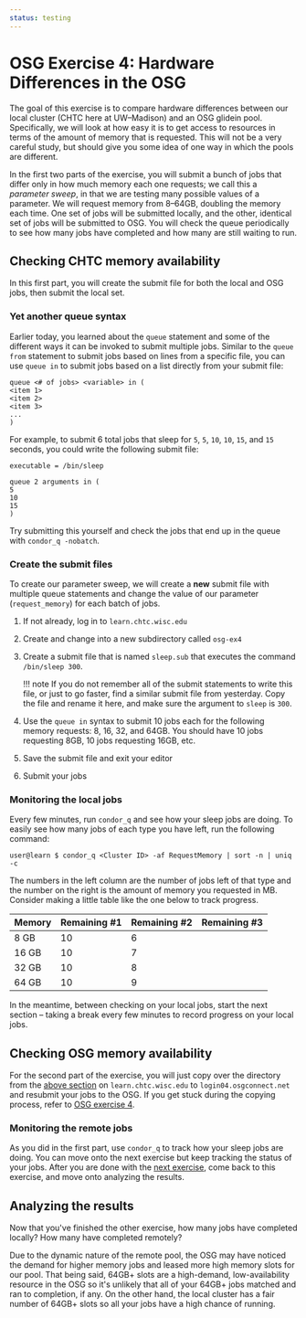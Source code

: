 ```yaml
---
status: testing
---
```


OSG Exercise 4: Hardware Differences in the OSG
===============================================

The goal of this exercise is to compare hardware differences between our local cluster (CHTC here at UW–Madison) and an
OSG glidein pool.
Specifically, we will look at how easy it is to get access to resources in terms of the amount of memory that is
requested.
This will not be a very careful study, but should give you some idea of one way in which the pools are different.

In the first two parts of the exercise, you will submit a bunch of jobs that differ only in how much memory each one
requests;
we call this a *parameter sweep*, in that we are testing many possible values of a parameter.
We will request memory from 8–64GB, doubling the memory each time.
One set of jobs will be submitted locally, and the other, identical set of jobs will be submitted to OSG.
You will check the queue periodically to see how many jobs have completed and how many are still waiting to run.

Checking CHTC memory availability
---------------------------------

In this first part, you will create the submit file for both the local and OSG jobs, then submit the local set.

### Yet another queue syntax

Earlier today, you learned about the `queue` statement and some of the different ways it can be invoked to submit
multiple jobs.
Similar to the `queue from` statement to submit jobs based on lines from a specific file, you can use `queue in` to
submit jobs based on a list directly from your submit file:

```
queue <# of jobs> <variable> in (
<item 1>
<item 2>
<item 3>
...
)
```

For example, to submit 6 total jobs that sleep for `5`, `5`, `10`, `10`, `15`, and `15` seconds, you could write the
following submit file:

```
executable = /bin/sleep

queue 2 arguments in (
5
10
15
)
```

Try submitting this yourself and check the jobs that end up in the queue with `condor_q -nobatch`.

### Create the submit files

To create our parameter sweep, we will create a **new** submit file with multiple queue statements and change the value
of our parameter (`request_memory`) for each batch of jobs.

1.  If not already, log in to `learn.chtc.wisc.edu`
1.  Create and change into a new subdirectory called `osg-ex4`
1.  Create a submit file that is named `sleep.sub` that executes the command `/bin/sleep 300`.

    !!! note
        If you do not remember all of the submit statements to write this file, or just to go faster, find a similar
        submit file from yesterday.
        Copy the file and rename it here, and make sure the argument to `sleep` is `300`.

1.  Use the `queue in` syntax to submit 10 jobs each for the following memory requests: 8, 16, 32, and 64GB.
    You should have 10 jobs requesting 8GB, 10 jobs requesting 16GB, etc.
1.  Save the submit file and exit your editor
1.  Submit your jobs

### Monitoring the local jobs

Every few minutes, run `condor_q` and see how your sleep jobs are doing.
To easily see how many jobs of each type you have left, run the following command:

``` console
user@learn $ condor_q <Cluster ID> -af RequestMemory | sort -n | uniq -c
```

The numbers in the left column are the number of jobs left of that type and the number on the right is the amount of
memory you requested in MB.
Consider making a little table like the one below to track progress.

| Memory | Remaining \#1 | Remaining \#2 | Remaining \#3 |
|:-------|:--------------|:--------------|:--------------|
| 8 GB   | 10            | 6             |               |
| 16 GB  | 10            | 7             |               |
| 32 GB  | 10            | 8             |               |
| 64 GB  | 10            | 9             |               |

In the meantime, between checking on your local jobs, start the next section – taking a break every few minutes to
record progress on your local jobs.

Checking OSG memory availability
--------------------------------

For the second part of the exercise, you will just copy over the directory from the [above section](#checking-chtc-memory-availability)
on `learn.chtc.wisc.edu` to `login04.osgconnect.net` and resubmit your jobs to the OSG.
If you get stuck during the copying process, refer to [OSG exercise 4](/materials/osg/ex2-login-scp.md).

### Monitoring the remote jobs

As you did in the first part, use `condor_q` to track how your sleep jobs are doing.
You can move onto the next exercise but keep tracking the status of your jobs.
After you are done with the [next exercise](/materials/osg/ex5-software-diffs.md), come back to this exercise,
and move onto analyzing the results.

Analyzing the results
---------------------

Now that you've finished the other exercise, how many jobs have completed locally? How many have completed remotely?

Due to the dynamic nature of the remote pool, the OSG may have noticed the demand for higher memory jobs and leased more
high memory slots for our pool.
That being said, 64GB+ slots are a high-demand, low-availability resource in the OSG so it's unlikely that all of your
64GB+ jobs matched and ran to completion, if any.
On the other hand, the local cluster has a fair number of 64GB+ slots so all your jobs have a high chance of running.
